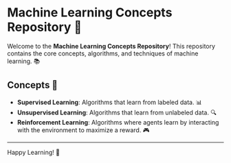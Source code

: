 # Machine Learning Concepts Repository 🤖

Welcome to the **Machine Learning Concepts Repository**! This repository contains the core concepts, algorithms, and techniques of machine learning. 📚

## Concepts 🧠

- **Supervised Learning**: Algorithms that learn from labeled data. 📊
- **Unsupervised Learning**: Algorithms that learn from unlabeled data. 🔍
- **Reinforcement Learning**: Algorithms where agents learn by interacting with the environment to maximize a reward. 🎮

---

Happy Learning! 🚀
